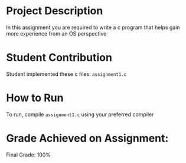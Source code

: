 # Project Description
In this assignment you are required to write a c program that helps gain more experience from an OS perspective

# Student Contribution
Student implemented these c files: `assignment1.c`

# How to Run
To run, compile `assignment1.c` using your preferred compiler

# Grade Achieved on Assignment:
Final Grade: 100%
